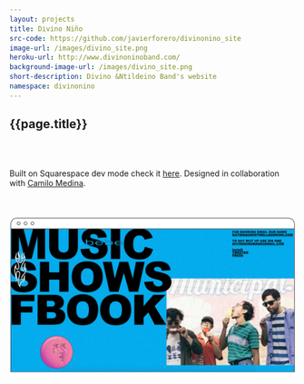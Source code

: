 ```yaml
---
layout: projects
title: Divino Niño
src-code: https://github.com/javierforero/divinonino_site
image-url: /images/divino_site.png
heroku-url: http://www.divinoninoband.com/
background-image-url: /images/divino_site.png
short-description: Divino &Ntildeino Band's website
namespace: divinonino
---
```

<div class="project__left">
  <div class="project__left__text">
    <h2 class="project__title">{{page.title}}</h2>
    <br>
    <br>
    <p>Built on Squarespace dev mode check it <a href="http://www.divinoninoband.com/" target="_blank">here</a>. Designed in collaboration with <a href="http://camilom.com/" target="_blank">Camilo Medina</a>.</p>
    <br>
    <br>
  </div>
  <div class="project__imgs">
    <img src="/images/divinonino_site.jpg" />
  </div>
</div>
